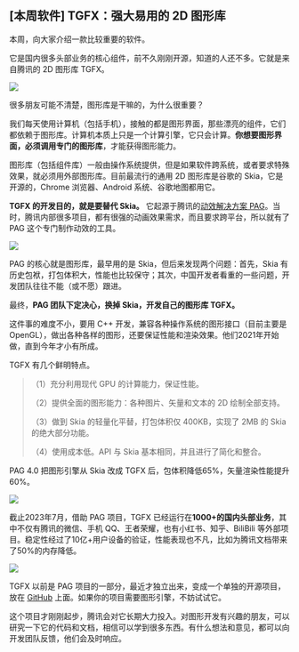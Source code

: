 ## [本周软件] TGFX：强大易用的 2D 图形库

本周，向大家介绍一款比较重要的软件。

它是国内很多头部业务的核心组件，前不久刚刚开源，知道的人还不多。它就是来自腾讯的 2D 图形库 TGFX。

![](https://cdn.beekka.com/blogimg/asset/202311/bg2023111402.webp)

很多朋友可能不清楚，图形库是干嘛的，为什么很重要？

我们每天使用计算机（包括手机），接触的都是图形界面，那些漂亮的组件，它们都依赖于图形库。计算机本质上只是一个计算引擎，它只会计算。**你想要图形界面，必须调用专门的图形库**，才能获得图形能力。

图形库（包括组件库）一般由操作系统提供，但是如果软件跨系统，或者要求特殊效果，就必须用外部图形库。目前最流行的通用 2D 图形库是谷歌的 Skia，它是开源的，Chrome 浏览器、Android 系统、谷歌地图都用它。

**TGFX 的开发目的，就是要替代 Skia。** 它起源于腾讯的[动效解决方案 PAG](https://pag.art/)。当时，腾讯内部很多项目，都有很强的动画效果需求，而且要求跨平台，所以就有了 PAG 这个专门制作动效的工具。

![](https://cdn.beekka.com/blogimg/asset/202311/bg2023111403.webp)

PAG 的核心就是图形库，最早用的是 Skia，但后来发现两个问题：首先，Skia 有历史包袱，打包体积大，性能也比较保守；其次，中国开发者看重的一些问题，开发团队往往不能（或不愿）跟进。

最终，**PAG 团队下定决心，换掉 Skia，开发自己的图形库 TGFX。**

这件事的难度不小，要用 C++ 开发，兼容各种操作系统的图形接口（目前主要是 OpenGL），做出各种各样的图形，还要保证性能和渲染效果。他们2021年开始做，直到今年才小有所成。

TGFX 有几个鲜明特点。

> （1）充分利用现代 GPU 的计算能力，保证性能。
> 
> （2）提供全面的图形能力：各种图片、矢量和文本的 2D 绘制全部支持。
> 
> （3）做到 Skia 的轻量化平替，打包体积仅 400KB，实现了 2MB 的 Skia 的绝大部分功能。
> 
> （4）使用成本低。API 与 Skia 基本相同，并且进行了简化和整合。

PAG 4.0 把图形引擎从 Skia 改成 TGFX 后，包体积降低65%，矢量渲染性能提升 60%。

![](https://cdn.beekka.com/blogimg/asset/202311/bg2023111110.webp)

截止2023年7月，借助 PAG 项目，TGFX 已经运行在**1000+的国内头部业务**，其中不仅有腾讯的微信、手机 QQ、王者荣耀，也有小红书、知乎、BiliBili 等外部项目。稳定性经过了10亿+用户设备的验证，性能表现也不凡，比如为腾讯文档带来了50%的内存降低。

![](https://cdn.beekka.com/blogimg/asset/202311/bg2023111404.webp)

TGFX 以前是 PAG 项目的一部分，最近才独立出来，变成一个单独的开源项目，放在 [GitHub](https://github.com/Tencent/tgfx) 上面。如果你的项目需要图形引擎，不妨试试它。

这个项目才刚刚起步，腾讯会对它长期大力投入。对图形开发有兴趣的朋友，可以研究一下它的代码和文档，相信可以学到很多东西。有什么想法和意见，都可以向开发团队反馈，他们会及时响应。